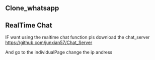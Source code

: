 ## Clone_whatsapp

## RealTime Chat
IF want using the realtime chat function pls download the chat_server
https://github.com/junxian57/Chat_Server

And go to the individualPage change the ip andress
